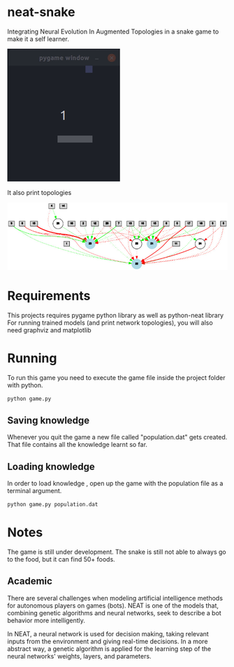 # neat-snake
Integrating Neural Evolution In Augmented Topologies in a snake game to make it a self learner.

![](demo/demo.gif)

It also print topologies

![](demo/net.jpg)

# Requirements
This projects requires pygame python library as well as python-neat library
For running trained models (and print network topologies), you will also need graphviz and matplotlib

# Running
To run this game you need to execute the game file inside the project folder with python.  

```bash
python game.py
```

## Saving knowledge
Whenever you quit the game a new file called "population.dat" gets created. That file contains all the knowledge learnt so far.

## Loading knowledge
In order to load knowledge , open up the game with the population file as a terminal argument.
```bash
python game.py population.dat
```

# Notes
The game is still under development. The snake is still not able to always go to the food, but it can find 50+ foods.

## Academic

There are several challenges when modeling artificial intelligence methods for autonomous players on games (bots). NEAT is one of the models that, combining genetic algorithms and neural networks, seek to describe a bot behavior more intelligently. 

In NEAT, a neural network is used for decision making, taking relevant inputs from the environment and giving real-time decisions. In a more abstract way, a genetic algorithm is applied for the learning step of the neural networks' weights, layers, and parameters.
